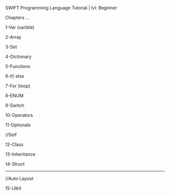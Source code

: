  SWIFT Programming Language Tutorial | lvl: Beginner

Chapters ...

1-Var (varible)

2-Array

3-Set

4-Dictionary

5-Functions

6-if/ else

7-For (loop)

8-ENUM

9-Switch

10-Operators

11-Optionals

//Self

12-Class

13-Inheritance

14-Struct

---------------------------------------------

//Auto Layout

15-UIkit


